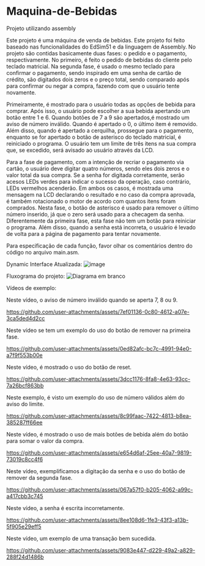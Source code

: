 # Maquina-de-Bebidas

Projeto utilizando assembly

<p>Este projeto é uma máquina de venda de bebidas. Este projeto foi feito baseado nas funcionalidades do EdSim51 e da linguagem de Assembly. No projeto são contidas basicamente duas fases: o pedido e o pagamento, respectivamente. No primeiro, é feito o pedido de bebidas do cliente pelo teclado matricial. Na segunda fase, é usado o mesmo teclado para confirmar o pagamento, sendo inspirado em uma senha de cartão de crédito, são digitados dois zeros e o preço total, sendo comparado após para confirmar ou negar a compra, fazendo com que o usuário tente novamente. </p>


<p>  Primeiramente, é mostrado para o usuário todas as opções de bebida para comprar. Após isso, o usuário pode escolher a sua bebida apertando um botão entre 1 e 6. Quando botões de 7 a 9 são apertados,é mostrado um aviso de número inválido. Quando é apertado o 0, o último item é removido. Além disso, quando é apertado a cerquilha, prossegue para o pagamento, enquanto se for apertado o botão de asterisco do teclado matricial, é reiniciado o programa. O usuário tem um limite de três itens na sua compra que, se excedido, será avisado ao usuário através da LCD. </p>

<p>Para a fase de pagamento, com a intenção de recriar o pagamento via cartão, o usuário deve digitar quatro números, sendo eles dois zeros e o valor total da sua compra. Se a senha for digitada corretamente, serão acesos LEDs verdes para indicar o sucesso da operação, caso contrário, LEDs vermelhos acenderão. Em ambos os casos, é mostrada uma mensagem na LCD declarando o resultado e no caso da compra aprovada, é também rotacionado o motor de acordo com quantos itens foram comprados. Nesta fase, o botão de asterisco é usado para remover o último número inserido, já que o zero será usado para a checagem da senha. Diferentemente da primeira fase, esta fase não tem um botão para reiniciar o programa. Além disso, quando a senha está incorreta, o usuário é levado de volta para a página de pagamento para tentar novamente. </p>

<p>Para especificação de cada função, favor olhar os comentários dentro do código no arquivo main.asm. </p>


Dynamic Interface Atualizada:
![image](https://github.com/user-attachments/assets/de8874d7-c8a4-43a9-a1e5-cd671906509c)


Fluxograma do projeto:
![Diagrama em branco](https://github.com/user-attachments/assets/8208cb20-715c-41b3-a4c0-92127bff7fc4)

Vídeos de exemplo:

Neste vídeo, o aviso de número inválido quando se aperta 7, 8 ou 9.


https://github.com/user-attachments/assets/7ef01136-0c80-4612-a07e-3ca5ded4d2cc

Neste vídeo se tem um exemplo do uso do botão de remover na primeira fase.



https://github.com/user-attachments/assets/0ed82afc-bc7c-4991-94e0-a7f9f553b00e


Neste vídeo, é mostrado o uso do botão de reset.



https://github.com/user-attachments/assets/3dcc1176-8fa8-4e63-93cc-7a26bcf863bb


Neste exemplo, é visto um exemplo do uso de número válidos além do aviso do limite.



https://github.com/user-attachments/assets/8c99faac-7422-4813-b8ea-385287ff66ee


Neste vídeo, é mostrado o uso de mais botões de bebida além do botão para somar o valor da compra.



https://github.com/user-attachments/assets/e654d6af-25ee-40a7-9819-73019c8cc4f6


Neste vídeo, exemplificamos a digitação da senha e o uso do botão de remover da segunda fase.



https://github.com/user-attachments/assets/067a57f0-b205-4062-a99c-a417cbb3c745


Neste vídeo, a senha é escrita incorretamente.



https://github.com/user-attachments/assets/8ee108d6-1fe3-43f3-a13b-5f905e29eff5




Neste vídeo, um exemplo de uma transação bem sucedida.



https://github.com/user-attachments/assets/9083e447-d229-49a2-a829-288f24d1486b









